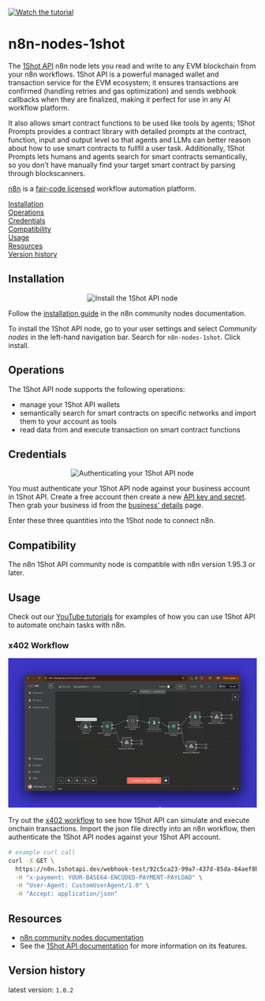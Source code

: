 [![Watch the tutorial](https://img.youtube.com/vi/RYfPKSb6GFY/maxresdefault.jpg)](https://youtu.be/RYfPKSb6GFY)

# n8n-nodes-1shot

The [1Shot API](https://1shotapi.com) n8n node lets you read and write to any EVM blockchain from your n8n workflows. 1Shot API is a powerful managed wallet and transaction service for the EVM ecosystem; it ensures transactions are confirmed (handling retries and gas optimization) and sends webhook callbacks when they are finalized, making it perfect for use in any AI workflow platform. 

It also allows smart contract functions to be used like tools by agents; 1Shot Prompts provides a contract library with detailed prompts at the contract, function, input and output level so that agents and LLMs can better reason about how to use smart contracts to fullfil a user task. Additionally, 1Shot Prompts lets humans and agents search for smart contracts semantically, so you don't have manually find your target smart contract by parsing through blockscanners. 

[n8n](https://n8n.io/) is a [fair-code licensed](https://docs.n8n.io/reference/license/) workflow automation platform.

[Installation](#installation)  
[Operations](#operations)  
[Credentials](#credentials)  <!-- delete if no auth needed -->  
[Compatibility](#compatibility)  
[Usage](#usage)  <!-- delete if not using this section -->  
[Resources](#resources)  
[Version history](#version-history)  <!-- delete if not using this section -->  

## Installation

<p align="center">
  <img src="/static/install.gif" alt="Install the 1Shot API node">
</p>

Follow the [installation guide](https://docs.n8n.io/integrations/community-nodes/installation/) in the n8n community nodes documentation.

To install the 1Shot API node, go to your user settings and select *Community nodes* in the left-hand navigation bar. Search for `n8n-nodes-1shot`. Click install.

## Operations

The 1Shot API node supports the following operations:
- manage your 1Shot API wallets
- semantically search for smart contracts on specific networks and import them to your account as tools
- read data from and execute transaction on smart contract functions

## Credentials

<p align="center">
  <img src="/static/credentials.gif" alt="Authenticating your 1Shot API node">
</p>

You must authenticate your 1Shot API node against your business account in 1Shot API. Create a free account then create a new [API key and secret](https://app.1shotapi.com/api-keys). Then grab your business id from the [business' details](https://app.1shotapi.com/organizations) page. 

Enter these three quantities into the 1Shot node to connect n8n. 

## Compatibility

The n8n 1Shot API community node is compatible with n8n version 1.95.3 or later. 

## Usage

Check out our [YouTube tutorials](https://www.youtube.com/@1ShotAPI) for examples of how you can use 1Shot API to automate onchain tasks with n8n.

### x402 Workflow 

<p align="center">
  <img src="/static/n8n-x402.gif" alt="x402 workflow">
</p>

Try out the [x402 workflow](/x402.json) to see how 1Shot API can simulate and execute onchain transactions. Import the json file directly into an n8n workflow, then authenticate the 1Shot API nodes against your 1Shot API account. 

```sh
# example curl call
curl -X GET \
  https://n8n.1shotapi.dev/webhook-test/92c5ca23-99a7-437d-85da-84aef8bd2a25 \
  -H "x-payment: YOUR-BASE64-ENCODED-PAYMENT-PAYLOAD" \
  -H "User-Agent: CustomUserAgent/1.0" \
  -H "Accept: application/json"

```

## Resources

* [n8n community nodes documentation](https://docs.n8n.io/integrations/#community-nodes)
* See the [1Shot API documentation](https://docs.1shotapi.com) for more information on its features. 

## Version history

latest version: `1.0.2`
